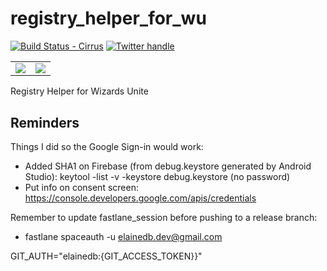 # registry_helper_for_wu

[![Build Status - Cirrus][]][Build status]
[![Twitter handle][]][Twitter badge]
<table style="border: none;">
    <tr style="border: none;">
        <td style="border: none;">
            <a href="https://play.google.com/store/apps/details?id=elainedb.dev.registry_helper_for_wu">
                <img src="https://firebasestorage.googleapis.com/v0/b/wu-registry-helper.appspot.com/o/en_get.png?alt=media&token=0892e968-171a-4390-82b4-9820578b23db">
            </a>
        </td>
        <td style="border: none;">
            <a href="https://testflight.apple.com/join/lQjFo3iR">
                <img src="https://firebasestorage.googleapis.com/v0/b/wu-registry-helper.appspot.com/o/testflight-download.png?alt=media&token=15efb745-e795-4e5b-9d1d-21f923f8ab36">
            </a>
        </td>
    </tr>
<tr>
</table>

Registry Helper for Wizards Unite

## Reminders

Things I did so the Google Sign-in would work:
- Added SHA1 on Firebase (from debug.keystore generated by Android Studio): keytool -list -v -keystore debug.keystore (no password)
- Put info on consent screen: https://console.developers.google.com/apis/credentials

Remember to update fastlane_session before pushing to a release branch:
- fastlane spaceauth -u elainedb.dev@gmail.com

GIT_AUTH="elainedb:{GIT_ACCESS_TOKEN}}"

[Build Status - Cirrus]: https://api.cirrus-ci.com/github/elainedb/flutter_registry-helper-for-wizards-unite.svg
[Build status]: https://cirrus-ci.com/github/elainedb/flutter_registry-helper-for-wizards-unite
[Twitter handle]: https://img.shields.io/twitter/follow/elainedbatista.svg?style=social&label=Follow
[Twitter badge]: https://twitter.com/intent/follow?screen_name=elainedbatista
